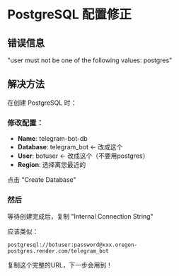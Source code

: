 # PostgreSQL 配置修正

## 错误信息
"user must not be one of the following values: postgres"

## 解决方法

在创建 PostgreSQL 时：

### 修改配置：
- **Name**: telegram-bot-db
- **Database**: telegram_bot  ← 改成这个
- **User**: botuser  ← 改成这个（不要用postgres）
- **Region**: 选择离您最近的

点击 "Create Database"

### 然后
等待创建完成后，复制 "Internal Connection String"

应该类似：
```
postgresql://botuser:password@xxx.oregon-postgres.render.com/telegram_bot
```

复制这个完整的URL，下一步会用到！
